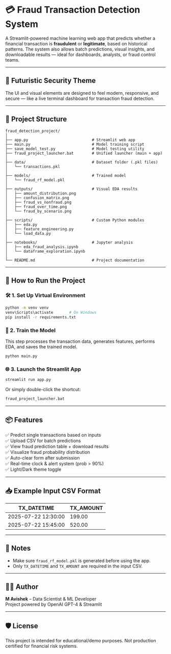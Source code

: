 # 💳 Fraud Transaction Detection System

A Streamlit-powered machine learning web app that predicts whether a financial transaction is **fraudulent** or **legitimate**, based on historical patterns. The system also allows batch predictions, visual insights, and downloadable results — ideal for dashboards, analysts, or fraud control teams.

---

## 🔐 Futuristic Security Theme
The UI and visual elements are designed to feel modern, responsive, and secure — like a live terminal dashboard for transaction fraud detection.

---

## 📁 Project Structure

```
fraud_detection_project/
│
├── app.py                            # Streamlit web app
├── main.py                           # Model training script
├── save_model_test.py                # Model testing utility
├── fraud_project_launcher.bat        # Unified launcher (main + app)
│
├── data/                             # Dataset folder (.pkl files)
│   └── transactions.pkl
│
├── models/                           # Trained model
│   └── fraud_rf_model.pkl
│
├── outputs/                          # Visual EDA results
│   ├── amount_distribution.png
│   ├── confusion_matrix.png
│   ├── fraud_vs_nonfraud.png
│   ├── fraud_over_time.png
│   └── fraud_by_scenario.png
│
├── scripts/                          # Custom Python modules
│   ├── eda.py
│   ├── feature_engineering.py
│   └── load_data.py
│
├── notebooks/                        # Jupyter analysis
│   ├── eda_fraud_analysis.ipynb
│   └── dataframe_exploration.ipynb
│
└── README.md                         # Project documentation
```

---

## 🚀 How to Run the Project

### 🛠️ 1. Set Up Virtual Environment
```bash
python -m venv venv
venv\Scripts\activate       # On Windows
pip install -r requirements.txt
```

### 🧠 2. Train the Model
This step processes the transaction data, generates features, performs EDA, and saves the trained model.
```bash
python main.py
```

### 🌐 3. Launch the Streamlit App
```bash
streamlit run app.py
```
Or simply double-click the shortcut:
```bash
fraud_project_launcher.bat
```

---

## 📦 Features

✅ Predict single transactions based on inputs  
✅ Upload CSV for batch predictions  
✅ View fraud prediction table + download results  
✅ Visualize fraud probability distribution  
✅ Auto-clear form after submission  
✅ Real-time clock & alert system (prob > 90%)  
✅ Light/Dark theme toggle  

---

## 📥 Example Input CSV Format

| TX_DATETIME         | TX_AMOUNT |
|---------------------|-----------|
| 2025-07-22 12:30:00 | 199.00    |
| 2025-07-22 15:45:00 | 520.00    |

---

## 📌 Notes

- Make sure `fraud_rf_model.pkl` is generated before using the app.
- Only `TX_DATETIME` and `TX_AMOUNT` are required in the input CSV.

---

## 👨‍💻 Author

**M Avishek** – Data Scientist & ML Developer  
Project powered by OpenAI GPT-4 & Streamlit

---

## 🛡️ License

This project is intended for educational/demo purposes. Not production certified for financial risk systems.
